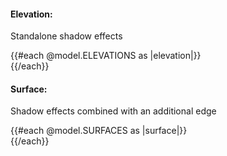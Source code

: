 <section data-test-percy data-section="showcase">
  
  <h4 class="dummy-h4">Elevation:</h4>
  <p class="dummy-paragraph">Standalone shadow effects</p>
  <div class="dummy-elevation-sample">
    {{#each @model.ELEVATIONS as |elevation|}}
      <div class="hds-elevation-{{elevation}}">
        <Doc::Placeholder @text={{elevation}} @width="100" @height="100" @background="transparent" />
      </div>
    {{/each}}
  </div>
  <h4 class="dummy-h4">Surface:</h4>
  <p class="dummy-paragraph">Shadow effects combined with an additional edge</p>
  <div class="dummy-elevation-sample">
    {{#each @model.SURFACES as |surface|}}
      <div class="hds-surface-{{surface}}">
        <Doc::Placeholder @text={{surface}} @width="100" @height="100" @background="transparent" />
      </div>
    {{/each}}
  </div>
</section>